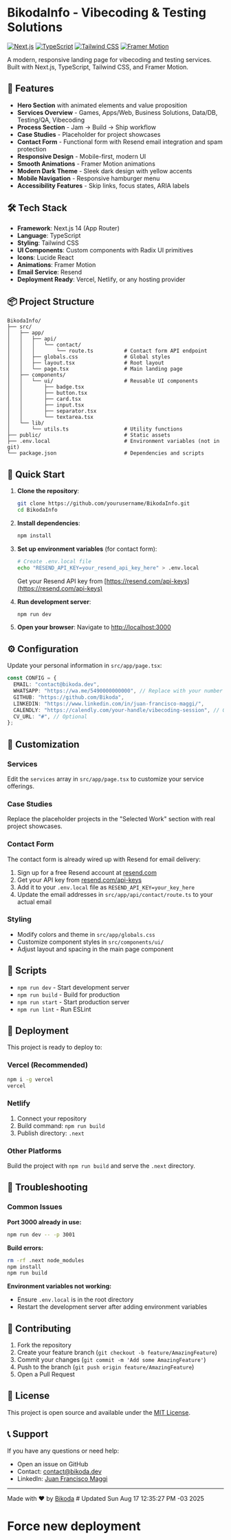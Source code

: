 # BikodaInfo - Vibecoding & Testing Solutions

[![Next.js](https://img.shields.io/badge/Next.js-14.0.3-black?style=for-the-badge&logo=next.js)](https://nextjs.org/)
[![TypeScript](https://img.shields.io/badge/TypeScript-5.3.2-blue?style=for-the-badge&logo=typescript)](https://www.typescriptlang.org/)
[![Tailwind CSS](https://img.shields.io/badge/Tailwind_CSS-3.3.6-38B2AC?style=for-the-badge&logo=tailwind-css)](https://tailwindcss.com/)
[![Framer Motion](https://img.shields.io/badge/Framer_Motion-10.16.16-0055FF?style=for-the-badge&logo=framer)](https://www.framer.com/motion/)

A modern, responsive landing page for vibecoding and testing services. Built with Next.js, TypeScript, Tailwind CSS, and Framer Motion.

## 🚀 Features

- **Hero Section** with animated elements and value proposition
- **Services Overview** - Games, Apps/Web, Business Solutions, Data/DB, Testing/QA, Vibecoding
- **Process Section** - Jam → Build → Ship workflow
- **Case Studies** - Placeholder for project showcases
- **Contact Form** - Functional form with Resend email integration and spam protection
- **Responsive Design** - Mobile-first, modern UI
- **Smooth Animations** - Framer Motion animations
- **Modern Dark Theme** - Sleek dark design with yellow accents
- **Mobile Navigation** - Responsive hamburger menu
- **Accessibility Features** - Skip links, focus states, ARIA labels

## 🛠️ Tech Stack

- **Framework**: Next.js 14 (App Router)
- **Language**: TypeScript
- **Styling**: Tailwind CSS
- **UI Components**: Custom components with Radix UI primitives
- **Icons**: Lucide React
- **Animations**: Framer Motion
- **Email Service**: Resend
- **Deployment Ready**: Vercel, Netlify, or any hosting provider

## 📦 Project Structure

```
BikodaInfo/
├── src/
│   ├── app/
│   │   ├── api/
│   │   │   └── contact/
│   │   │       └── route.ts          # Contact form API endpoint
│   │   ├── globals.css               # Global styles
│   │   ├── layout.tsx                # Root layout
│   │   └── page.tsx                  # Main landing page
│   ├── components/
│   │   └── ui/                       # Reusable UI components
│   │       ├── badge.tsx
│   │       ├── button.tsx
│   │       ├── card.tsx
│   │       ├── input.tsx
│   │       ├── separator.tsx
│   │       └── textarea.tsx
│   └── lib/
│       └── utils.ts                  # Utility functions
├── public/                           # Static assets
├── .env.local                        # Environment variables (not in git)
└── package.json                      # Dependencies and scripts
```

## 🚀 Quick Start

1. **Clone the repository**:
   ```bash
   git clone https://github.com/yourusername/BikodaInfo.git
   cd BikodaInfo
   ```

2. **Install dependencies**:
   ```bash
   npm install
   ```

3. **Set up environment variables** (for contact form):
   ```bash
   # Create .env.local file
   echo "RESEND_API_KEY=your_resend_api_key_here" > .env.local
   ```
   Get your Resend API key from [https://resend.com/api-keys](https://resend.com/api-keys)

4. **Run development server**:
   ```bash
   npm run dev
   ```

5. **Open your browser**:
   Navigate to [http://localhost:3000](http://localhost:3000)

## ⚙️ Configuration

Update your personal information in `src/app/page.tsx`:

```typescript
const CONFIG = {
  EMAIL: "contact@bikoda.dev",
  WHATSAPP: "https://wa.me/5490000000000", // Replace with your number
  GITHUB: "https://github.com/Bikoda",
  LINKEDIN: "https://www.linkedin.com/in/juan-francisco-maggi/",
  CALENDLY: "https://calendly.com/your-handle/vibecoding-session", // Optional
  CV_URL: "#", // Optional
};
```

## 🎨 Customization

### Services
Edit the `services` array in `src/app/page.tsx` to customize your service offerings.

### Case Studies
Replace the placeholder projects in the "Selected Work" section with real project showcases.

### Contact Form
The contact form is already wired up with Resend for email delivery:
1. Sign up for a free Resend account at [resend.com](https://resend.com)
2. Get your API key from [resend.com/api-keys](https://resend.com/api-keys)
3. Add it to your `.env.local` file as `RESEND_API_KEY=your_key_here`
4. Update the email addresses in `src/app/api/contact/route.ts` to your actual email

### Styling
- Modify colors and theme in `src/app/globals.css`
- Customize component styles in `src/components/ui/`
- Adjust layout and spacing in the main page component

## 📜 Scripts

- `npm run dev` - Start development server
- `npm run build` - Build for production
- `npm run start` - Start production server
- `npm run lint` - Run ESLint

## 🚀 Deployment

This project is ready to deploy to:

### Vercel (Recommended)
```bash
npm i -g vercel
vercel
```

### Netlify
1. Connect your repository
2. Build command: `npm run build`
3. Publish directory: `.next`

### Other Platforms
Build the project with `npm run build` and serve the `.next` directory.

## 🐛 Troubleshooting

### Common Issues

**Port 3000 already in use:**
```bash
npm run dev -- -p 3001
```

**Build errors:**
```bash
rm -rf .next node_modules
npm install
npm run build
```

**Environment variables not working:**
- Ensure `.env.local` is in the root directory
- Restart the development server after adding environment variables

## 🤝 Contributing

1. Fork the repository
2. Create your feature branch (`git checkout -b feature/AmazingFeature`)
3. Commit your changes (`git commit -m 'Add some AmazingFeature'`)
4. Push to the branch (`git push origin feature/AmazingFeature`)
5. Open a Pull Request

## 📄 License

This project is open source and available under the [MIT License](LICENSE).

## 📞 Support

If you have any questions or need help:
- Open an issue on GitHub
- Contact: contact@bikoda.dev
- LinkedIn: [Juan Francisco Maggi](https://www.linkedin.com/in/juan-francisco-maggi/)

---

Made with ❤️ by [Bikoda](https://github.com/Bikoda) # Updated Sun Aug 17 12:35:27 PM -03 2025
# Force new deployment
